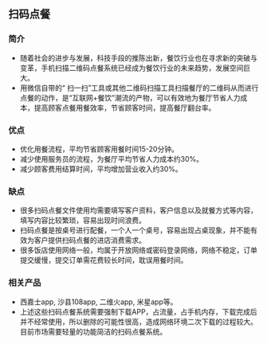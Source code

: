 ## 扫码点餐

### 简介
- 随着社会的进步与发展，科技手段的推陈出新，餐饮行业也在寻求新的突破与变革，手机扫描二维码点餐系统已经成为餐饮行业的未来趋势，发展空间巨大。
- 用微信自带的“ 扫一扫”工具或其他二维码扫描工具扫描餐厅的二维码从而进行点餐的动作，是“互联网+餐饮”潮流的产物，可以有效地为餐厅节省人力成本，提高顾客点餐用餐效率，节省顾客时间，提高餐厅翻台率。

### 优点
- 优化用餐流程，平均节省顾客用餐时间15-20分钟。
- 减少使用服务员的流程，为餐厅平均节省人力成本约30%。
- 减少顾客费用结算时间，平均增加营业收入约30%。

### 缺点
- 很多扫码点餐文件使用均需要填写客户资料，客户信息以及就餐方式等内容，填写内容比较繁琐，容易出现时间浪费。
- 扫码点餐是按桌号进行配餐，一个人一个桌号，容易出现占桌现象，并不能有效为客户提供扫码点餐的进店消费需求。
- 很多饭店使用网络一般，均属于开放网络或密码登录网络，网络不稳定，订单提交缓慢，提交订单需花费较长时间，耽误用餐时间。

### 相关产品
- 西嘉士app, 沙县108app, 二维火app, 米星app等。
- 上述这些扫码点餐系统需要强制下载APP，占流量，占手机内存，下载完成后并不经常使用，所以删除的可能性很高，造成网络环境二次下载的过程较大。目前市场需要轻量的功能简洁的扫码点餐系统。
